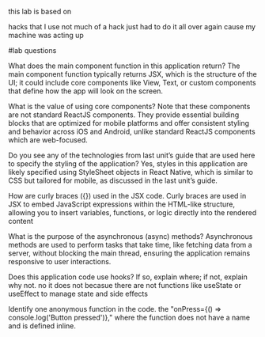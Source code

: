 this lab is based on

hacks that I use
not much of a hack just had to do it all over again cause my machine was acting up

#lab questions

What does the main component function in this application return? The main component function typically returns JSX, which is the structure of the UI; it could include core components like View, Text, or custom components that define how the app will look on the screen.

What is the value of using core components? Note that these components are not standard ReactJS components. They provide essential building blocks that are optimized for mobile platforms and offer consistent styling and behavior across iOS and Android, unlike standard ReactJS components which are web-focused.

Do you see any of the technologies from last unit’s guide that are used here to specify the styling of the application? Yes, styles in this application are likely specified using StyleSheet objects in React Native, which is similar to CSS but tailored for mobile, as discussed in the last unit’s guide.

How are curly braces ({}) used in the JSX code. Curly braces are used in JSX to embed JavaScript expressions within the HTML-like structure, allowing you to insert variables, functions, or logic directly into the rendered content

What is the purpose of the asynchronous (async) methods? Asynchronous methods are used to perform tasks that take time, like fetching data from a server, without blocking the main thread, ensuring the application remains responsive to user interactions.

Does this application code use hooks? If so, explain where; if not, explain why not. no it does not becasue there are not functions like useState or useEffect to manage state and side effects

Identify one anonymous function in the code. the "onPress={() => console.log('Button pressed')}," where the function does not have a name and is defined inline.